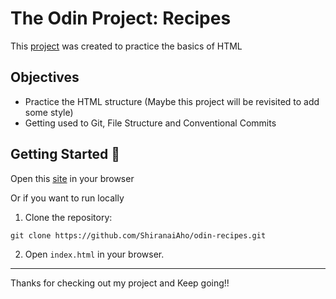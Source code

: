 # The Odin Project: Recipes

This [project](https://www.theodinproject.com/lessons/foundations-recipes) was created to practice the basics of HTML

## Objectives
- Practice the HTML structure (Maybe this project will be revisited to add some style)
- Getting used to Git, File Structure and Conventional Commits

 ## Getting Started :rocket:
Open this [site](https://shiranaiaho.github.io/odin-recipes) in your browser

Or if you want to run locally
1. Clone the repository:
```
git clone https://github.com/ShiranaiAho/odin-recipes.git
```
2. Open `index.html` in your browser.
___
Thanks for checking out my project and Keep going!!
